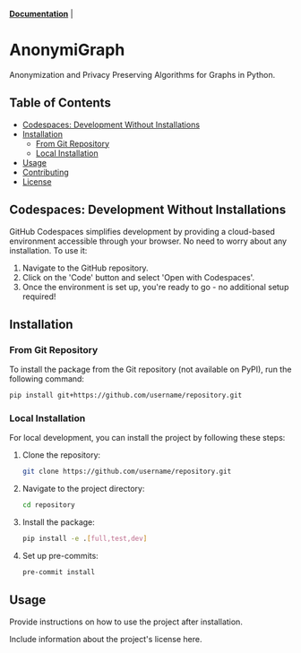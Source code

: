 **[Documentation](https://jan-meissner.github.io/AnonymiGraph/)** |

# AnonymiGraph

Anonymization and Privacy Preserving Algorithms for Graphs in Python.

## Table of Contents
- [Codespaces: Development Without Installations](#codespaces-development-without-installations)
- [Installation](#installation)
  - [From Git Repository](#from-git-repository)
  - [Local Installation](#local-installation)
- [Usage](#usage)
- [Contributing](#contributing)
- [License](#license)

## Codespaces: Development Without Installations

GitHub Codespaces simplifies development by providing a cloud-based environment accessible through your browser. No need to worry about any installation. To use it:

1. Navigate to the GitHub repository.
2. Click on the 'Code' button and select 'Open with Codespaces'.
4. Once the environment is set up, you're ready to go - no additional setup required!

## Installation

### From Git Repository

To install the package from the Git repository (not available on PyPI), run the following command:

```bash
pip install git+https://github.com/username/repository.git
```

### Local Installation

For local development, you can install the project by following these steps:

1. Clone the repository:
   ```bash
   git clone https://github.com/username/repository.git
   ```
2. Navigate to the project directory:
   ```bash
   cd repository
   ```
3. Install the package:
   ```bash
   pip install -e .[full,test,dev]
   ```
4. Set up pre-commits:
   ```bash
   pre-commit install
   ```

## Usage

Provide instructions on how to use the project after installation.

Include information about the project's license here.
